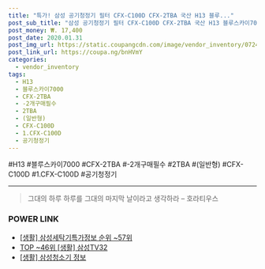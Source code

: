 ```yaml
--- 
title: "특가! 삼성 공기청정기 필터 CFX-C100D CFX-2TBA 국산 H13 블루..." 
post_sub_title: "삼성 공기청정기 필터 CFX-C100D CFX-2TBA 국산 H13 블루스카이7000, 1.CFX-C100D/2TBA (일반형) -2개구매필수" 
post_money: ₩. 17,400 
post_date: 2020.01.31 
post_img_url: https://static.coupangcdn.com/image/vendor_inventory/0724/a43ed2f5891b37bf4f702d5d2e0a2bc96dbe6baa5ba6923b40f9323d4ee9.jpg 
post_link_url: https://coupa.ng/bnHVmY 
categories: 
  - vendor_inventory 
tags: 
  - H13 
  - 블루스카이7000 
  - CFX-2TBA 
  - -2개구매필수 
  - 2TBA 
  - (일반형) 
  - CFX-C100D 
  - 1.CFX-C100D 
  - 공기청정기 
--- 
```

  #H13 #블루스카이7000 #CFX-2TBA #-2개구매필수 #2TBA #(일반형) #CFX-C100D #1.CFX-C100D #공기청정기 
<hr> 

> 그대의 하루 하루를 그대의 마지막 날이라고 생각하라 – 호라티우스 


### POWER LINK

* <a href="https://blog.naver.com/fasyy4321/221772681839" target="_blank"> [생활] 삼성세탁기특가정보 순위 ~57위</a>
* <a href="https://blog.naver.com/an0733/221785702081" target="_blank"> TOP ~46위 [생활] 삼성TV32</a>
* <a href="https://blog.naver.com/fasyy4321/221760356351" target="_blank"> [생활] 삼성청소기 정보 </a>
